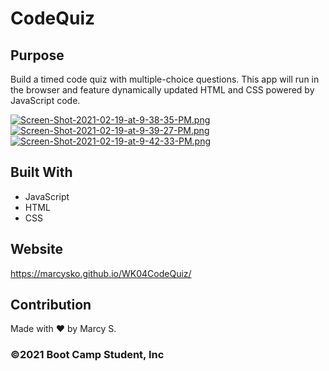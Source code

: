 # CodeQuiz


## Purpose
Build a timed code quiz with multiple-choice questions. This app will run in the browser and feature dynamically updated HTML and CSS powered by JavaScript code. 

[![Screen-Shot-2021-02-19-at-9-38-35-PM.png](https://i.postimg.cc/FzgyFkR4/Screen-Shot-2021-02-19-at-9-38-35-PM.png)](https://postimg.cc/fSytBLm2)
[![Screen-Shot-2021-02-19-at-9-39-27-PM.png](https://i.postimg.cc/fTD72C2T/Screen-Shot-2021-02-19-at-9-39-27-PM.png)](https://postimg.cc/vD26Drwp)
[![Screen-Shot-2021-02-19-at-9-42-33-PM.png](https://i.postimg.cc/XNwckmgz/Screen-Shot-2021-02-19-at-9-42-33-PM.png)](https://postimg.cc/CdxqFvXG)


## Built With
* JavaScript
* HTML
* CSS

## Website
https://marcysko.github.io/WK04CodeQuiz/

## Contribution
Made with ❤️ by Marcy S.

### ©️2021 Boot Camp Student, Inc 
